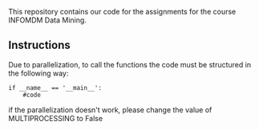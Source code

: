 This repository contains our code for the assignments for the course INFOMDM Data Mining.

## Instructions
Due to parallelization, to call the functions the code must be structured in the following way:

```
if __name__ == '__main__':
    #code
```

if the parallelization doesn't work, please change the value of MULTIPROCESSING to False

